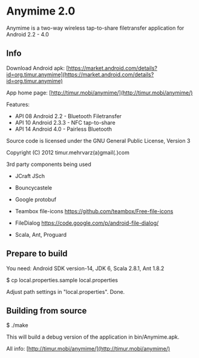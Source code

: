 Anymime 2.0
===========

Anymime is a two-way wireless tap-to-share filetransfer application for Android 2.2 - 4.0

Info
----

Download Android apk: [https://market.android.com/details?id=org.timur.anymime](https://market.android.com/details?id=org.timur.anymime)

App home page: [http://timur.mobi/anymime/](http://timur.mobi/anymime/)

Features:

- API 08 Android 2.2 - Bluetooth Filetransfer
- API 10 Android 2.3.3 - NFC tap-to-share
- API 14 Android 4.0 - Pairless Bluetooth

Source code is licensed under the GNU General Public License, Version 3

Copyright (C) 2012 timur.mehrvarz(a)gmail(.)com

3rd party components being used

- JCraft JSch

- Bouncycastele

- Google protobuf

- Teambox file-icons
  https://github.com/teambox/Free-file-icons

- FileDialog
  https://code.google.com/p/android-file-dialog/

- Scala, Ant, Proguard

Prepare to build
----------------

You need: Android SDK version-14, JDK 6, Scala 2.8.1, Ant 1.8.2

$ cp local.properties.sample local.properties

Adjust path settings in "local.properties". Done.

Building from source
--------------------

$ ./make

This will build a debug version of the application in bin/Anymime.apk.

All info: [http://timur.mobi/anymime/](http://timur.mobi/anymime/)

